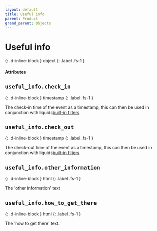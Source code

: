 ```yaml
---
layout: default
title: Useful info
parent: Product
grand_parent: Objects
---
```


# Useful info
{: .d-inline-block }
object
{: .label .fs-1 }

#### Attributes

## `useful_info.check_in`
{: .d-inline-block }
timestamp
{: .label .fs-1 }

The check-in time of the event as a timestamp, this can then be used in conjunction with liquids[built-in filters](https://shopify.github.io/liquid/filters/date/)

## `useful_info.check_out`
{: .d-inline-block }
timestamp
{: .label .fs-1 }

The check-out time of the event as a timestamp, this can then be used in conjunction with liquids[built-in filters](https://shopify.github.io/liquid/filters/date/)

## `useful_info.other_information`
{: .d-inline-block }
html
{: .label .fs-1 }

The 'other information' text

## `useful_info.how_to_get_there`
{: .d-inline-block }
html
{: .label .fs-1 }

The 'how to get there' text.

